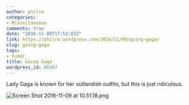 ```yaml
---
author: philrw
categories:
- Miscellaneous
comments: true
date: "2016-11-09T17:53:03Z"
link: https://philrw.wordpress.com/2016/11/09/going-gaga/
slug: going-gaga
tags:
- humor
title: Going Gaga
wordpress_id: 86367
---
```


Lady Gaga is known for her outlandish outfits, but this is just ridiculous.

![Screen Shot 2016-11-09 at 10.51.18.png](/images/screen-shot-2016-11-09-at-10-51-18.png)
